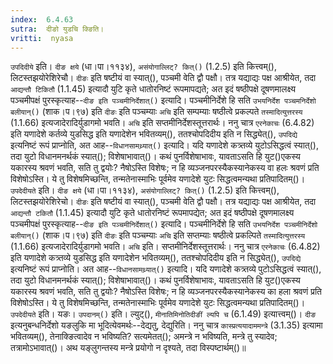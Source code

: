 ```yaml
---
index:  6.4.63
sutra:  दीङो युडचि क्ङिति।
vritti:  nyasa
---
```


`उपदिदीये` इति। `दीङ क्षये` (धा।पा।११३४), `असंयोगाल्लिट्? कित्()` (1.2.5) इति कित्त्वम्(), लिटस्तझयोरेशिरेचौ। 
`दीङः` इति षष्टीयं वा स्यात्(), पञ्चमी वेति द्वौ पक्षौ। तत्र यद्याद्यः पक्ष आश्रीयेत, तदा `आद्यन्तौ टिकितौ` (1.1.45) इत्यादौ युटि कृते धातोरनिष्टं रूपमापद्यते; अत इदं षष्ठीपक्षे दूषणमालक्ष्य पञ्चमीपक्षं पुरस्कृत्याह--`दीङ इति पञ्चमीनिर्देशात्()` इत्यादि। पञ्चमीनिर्देशे हि सति `उभयनिर्देश पञ्चमनिर्देशो बलीयान्()` (शाक।प।९७) इति `दीङः` इति पञ्चम्याः `अचि` इति सम्पम्याः षष्ठीत्वे प्रकल्पते `तस्मादित्युत्तरस्य` (1.1.66) इत्यजादेरादिर्युडागमो भवति। `अचि` इति सप्तमीनिर्देशस्तूत्तरार्थः। ननु चात्र `एरनेकाचः` (6.4.82) इति यणादेशे कर्तव्ये युडसिद्ध इति यणादेशेन भवितव्यम्(), ततश्चोपदिदीय इति न सिद्ध्येत्(), `उपदिद्ये` इत्यनिष्टं रूपं प्राप्नोति, अत आह--`विधानसामथ्र्यात्()` इत्यादि। यदि यणादेशे कत्र्तव्ये युटोऽसिद्धत्वं स्यात्(), तदा युटो विधानमनर्थकं स्यात्(); विशेषाभावात्()। कथं पुनर्विशेषाभावः, यावताऽसति हि युट()एकस्य यकारस्य श्रवणं भवति, सति तु द्वयोः? नैषोऽस्ति विशेषः; न हि व्यञ्जनपरस्यैकस्यानेकस्य वा हलः श्रवणं प्रति विशेषोऽस्ति। ये तु विशेषमिच्छन्ति, तन्मतेनास्माभिः पूर्वमेव यणादेशे युटः सिद्धत्वमन्यथा प्रतिपादितम्()। 
`उपदेदीयते` इति। `दीङ क्षये` (धा।पा।११३४), `असंयोगाल्लिट्? कित्()` (1.2.5) इति कित्त्वम्(), लिटस्तझयोरेशिरेचो।
`दीङः` इति षष्टीयं वा स्यात्(), पञ्चमी वेति द्वौ पक्षौ। तत्र यद्याद्यः पक्ष आश्रीयेत, तदा `आद्यन्तौ टकितौ` (1.1.45) इत्यादौ युटि कृते धातोरनिष्टं रूपमापद्येत; अत इदं षष्ठीपक्षे दूषणमालक्ष्य पञ्चमीपक्षं पुरस्कृत्याह--`दीङ इति पञ्चमीनिर्देशात्()` इत्यादि। पञ्चमीनिर्देशे हि सति `उभयनिर्देश पञ्चमीनिर्देशो बलीयान्()` (शाक।प।९७) इति `दीङः` इति पञ्चम्याः `अचि` इति सप्तम्याः षष्ठीत्वे प्रकल्पिते `तस्मादित्युत्तरस्य` (1.1.66) इत्यजादेरादिर्युडागमो भवति। `अचि` इति। सप्तमीनिर्देशस्तूत्तरार्थः। ननु चात्र `एरनेकाचः` (6.4.82) इति यणादेशे कत्र्तव्ये युडसिद्ध इति यणादेशेन भवितव्यम्(), ततश्चोपदिदीय इति न सिद्ध्येत्(), `उपदिद्ये` इत्यनिष्टं रूपं प्राप्नोति। अत आह--`विधानसामथ्र्यात्()` इत्यादि। यदि यणादेशे कत्र्तव्ये पुटोऽसिद्धत्वं स्यात्(), तदा युटो विधानमनर्थकं स्यात्(); विशेषाभावात्()। कथं पुनर्विशेषाभावः, यावताऽसति हि युट()एकस्य यकारस्य श्रवणं भवति, सति तु द्वयोः? नैषोऽस्ति विशेषः; न हि व्यञ्जनपरस्यैकस्यानेकस्य का हला श्रवणं प्रति विशेषोऽस्ति। ये तु विशेषमिच्छन्ति, तन्मतेनास्माभिः पूर्वमेव यणादेशे युटः सिद्धत्वमन्यथा प्रतिपादितम्()। 
`उपदेदीयते` इति। यङः। `उपदानम्()` इति। ल्युट्(), `मीनातिमिनोतिदीङीं ल्यपि च` (6.1.49) इत्यात्त्वम्()। `दीङ` इत्यनुबन्धनिर्देशो यङलुकि मा भूदित्येवमर्थः--देद्यतु, देद्युरिति। ननु चात्र `कास्प्रत्ययादाममन्त्रे` (3.1.35) इत्यामा भवितव्यम्(), तेनाक्ङित्वादेव न भविष्यति? सत्यमेतत्(); अमन्त्रे न भविष्यति, मन्त्रे तु स्यादेव; तत्रामोऽभावात्()। अथ यङ्लुगन्तस्य मन्त्रे प्रयोगो न दृश्यते, तदा विस्पष्टार्थम्()॥
